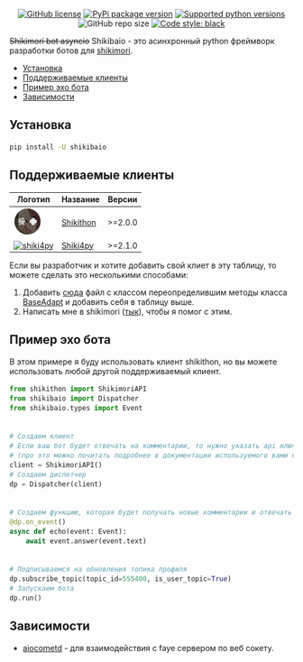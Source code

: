 <p align="center">
  <a href="https://github.com/ren3104/shikibaio/blob/main/LICENSE"><img alt="GitHub license" src="https://img.shields.io/github/license/ren3104/shikibaio"></a>
  <a href="https://pypi.org/project/shikibaio"><img src="https://img.shields.io/pypi/v/shikibaio?color=blue&logo=pypi&logoColor=FFE873" alt="PyPi package version"></a>
  <a href="https://pypi.org/project/shikibaio"><img src="https://img.shields.io/pypi/pyversions/shikibaio.svg?logo=python&logoColor=FFE873" alt="Supported python versions"></a>
  <img src="https://img.shields.io/github/repo-size/ren3104/shikibaio" alt="GitHub repo size">
  <a href="https://github.com/psf/black"><img src="https://img.shields.io/badge/code%20style-black-000000.svg" alt="Code style: black"></a>
</p>

~~Shikimori bot asyncio~~ Shikibaio - это асинхронный python фреймворк разработки ботов для [shikimori](https://shikimori.one).

- [Установка](#установка)
- [Поддерживаемые клиенты](#поддерживаемые-клиенты)
- [Пример эхо бота](#пример-эхо-бота)
- [Зависимости](#зависимости)

## Установка
```bash
pip install -U shikibaio
```

## Поддерживаемые клиенты
| Логотип | Название | Версии |
| --- | --- | --- |
| [<img src="https://raw.githubusercontent.com/SecondThundeR/shikithon/main/assets/logo.png" alt="shikithon" height="50">](https://github.com/SecondThundeR/shikithon) | [Shikithon](https://github.com/SecondThundeR/shikithon) | >=2.0.0 |
| [<img src="https://raw.githubusercontent.com/ren3104/Shiki4py/main/assets/shiki4py_logo_v2.jpg" alt="shiki4py" height="50">](https://github.com/ren3104/Shiki4py) | [Shiki4py](https://github.com/ren3104/Shiki4py) | >=2.1.0 |

Если вы разработчик и хотите добавить свой клиет в эту таблицу, то можете сделать это несколькими способами:
1. Добавить [сюда](https://github.com/ren3104/shikibaio/tree/dev/shikibaio/adapt_clients) файл с классом переопределившим методы класса [BaseAdapt](https://github.com/ren3104/shikibaio/blob/dev/shikibaio/adapt_clients/base.py) и добавить себя в таблицу выше.
2. Написать мне в shikimori ([тык](https://shikimori.one/Ren3104)), чтобы я помог с этим.

## Пример эхо бота
В этом примере я буду использовать клиент shikithon, но вы можете использовать любой другой поддерживаемый клиент.
```python
from shikithon import ShikimoriAPI
from shikibaio import Dispatcher
from shikibaio.types import Event


# Создаем клиент
# Если ваш бот будет отвечать на комментарии, то нужно указать api ключи с доступом к comments ресурсу
# (про это можно почитать подробнее в документации используемого вами клиента и https://shikimori.one/api/doc)
client = ShikimoriAPI()
# Создаем диспетчер
dp = Dispatcher(client)


# Создаем функцию, которая будет получать новые комментарии и отвечать на них
@dp.on_event()
async def echo(event: Event):
    await event.answer(event.text)


# Подписываемся на обновления топика профиля
dp.subscribe_topic(topic_id=555400, is_user_topic=True)
# Запускаем бота
dp.run()
```

## Зависимости
- [aiocometd](https://github.com/robertmrk/aiocometd) - для взаимодействия с faye сервером по веб сокету.

